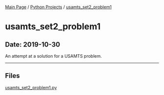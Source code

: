 [Main Page](/) / [Python Projects](/python) / [usamts_set2_problem1](/python/2019-10-30_usamts_set2_problem1)

# usamts_set2_problem1

## Date: 2019-10-30

An attempt at a solution for a USAMTS problem.

-----

## Files

[usamts_set2_problem1.py](usamts_set2_problem1.py)